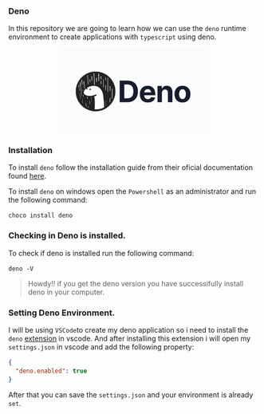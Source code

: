 ### Deno

In this repository we are going to learn how we can use the `deno` runtime environment to create applications with `typescript` using deno.

<p align="center">
    <img src="deno.webp" alt="deno" width="300"/>
</p>

### Installation

To install `deno` follow the installation guide from their oficial documentation found [here](https://deno.land/manual@v1.32.3/getting_started/installation).

To install `deno` on windows open the `Powershell` as an administrator and run the following command:

```shell
choco install deno
```

### Checking in Deno is installed.

To check if deno is installed run the following command:

```shell
deno -V
```

> Howdy!! if you get the deno version you have successifully install deno in your computer.

### Setting Deno Environment.

I will be using `VSCode`to create my deno application so i need to install the `deno` [extension](https://marketplace.visualstudio.com/items?itemName=denoland.vscode-deno) in vscode. And after installing this extension i will open my `settings.json` in vscode and add the following property:

```json
{
  "deno.enabled": true
}
```

After that you can save the `settings.json` and your environment is already `set`.
